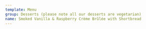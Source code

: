 ```yaml
---
template: Menu
group: Desserts (please note all our desserts are vegetarian)
name: Smoked Vanilla & Raspberry Crème Brûlée with Shortbread
---
```

